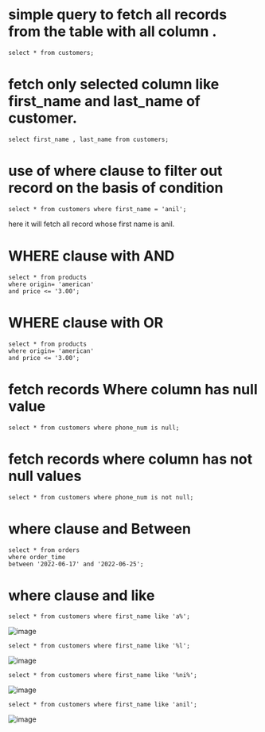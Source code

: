 # simple query to fetch all records from the table with all column .

```
select * from customers;
```

# fetch only selected column like first_name and last_name of customer.
```
select first_name , last_name from customers;
```

# use of where clause to filter out record on the basis of condition

```
select * from customers where first_name = 'anil';
```

here it will fetch all record whose first name is anil.

# WHERE clause  with AND

```
select * from products 
where origin= 'american' 
and price <= '3.00';
```

# WHERE clause  with OR

```
select * from products 
where origin= 'american' 
and price <= '3.00';
```
# fetch records Where column has null value

```
select * from customers where phone_num is null;
```

# fetch records where column has not null values

```
select * from customers where phone_num is not null;
```

# where clause and Between

```
select * from orders
where order_time 
between '2022-06-17' and '2022-06-25';
```

# where clause and like
```
select * from customers where first_name like 'a%';
```
![image](https://user-images.githubusercontent.com/44174633/175936550-e77c4fbe-e2ba-4ef9-aa42-3bb857cf0483.png)

```
select * from customers where first_name like '%l';
```
![image](https://user-images.githubusercontent.com/44174633/175936633-b8d22e1f-d776-4cce-a96f-f2a4d5e050b8.png)

```
select * from customers where first_name like '%ni%';
```
![image](https://user-images.githubusercontent.com/44174633/175936681-8b32a5ee-24b5-44bf-b6a1-74c8b56bdd8a.png)

```
select * from customers where first_name like 'anil';
```
![image](https://user-images.githubusercontent.com/44174633/175936767-2e5737f0-49e5-4fc5-8192-869672982a8c.png)

